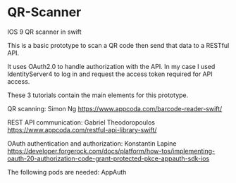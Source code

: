 # QR-Scanner
IOS 9 QR scanner in swift

This is a basic prototype to scan a QR code then send that data to a RESTful API.

It uses OAuth2.0 to handle authorization with the API. In my case I used IdentityServer4 to log in and request the access token required for API access.

These 3 tutorials contain the main elements for this prototype.

QR scanning:
  Simon Ng
  https://www.appcoda.com/barcode-reader-swift/
  
REST API communication:
  Gabriel Theodoropoulos
  https://www.appcoda.com/restful-api-library-swift/
  
OAuth authentication and authorization:
  Konstantin Lapine
  https://developer.forgerock.com/docs/platform/how-tos/implementing-oauth-20-authorization-code-grant-protected-pkce-appauth-sdk-ios
  

The following pods are needed:
  AppAuth
